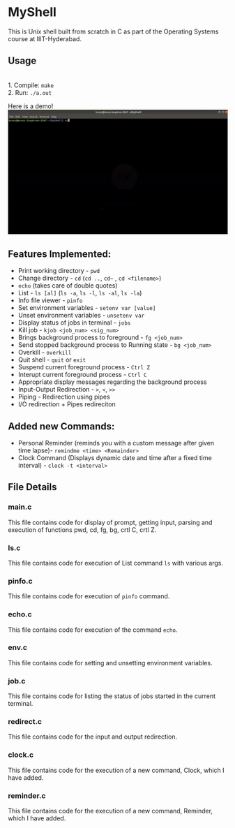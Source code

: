 # MyShell
This is Unix shell built from scratch in C as part of the Operating Systems course at IIIT-Hyderabad. 

## Usage 
<br> 1. Compile: `make`
<br> 2. Run: `./a.out`

Here is a demo! 
<br>
  ![alt-text](demo.gif)
<br>

## Features Implemented:
- Print working directory - `pwd`
- Change directory - `cd` (`cd ..`, `cd~` , `cd <filename>`)
- `echo` (takes care of double quotes)
- List - `ls [al]` (`ls -a`, `ls -l`, `ls -al`, `ls -la`)
- Info file viewer - `pinfo`
- Set environment variables - `setenv var [value]`
- Unset environment variables - `unsetenv var`
- Display status of jobs in terminal - `jobs`
- Kill job - `kjob <job_num> <sig_num>`
- Brings background process to foreground - `fg <job_num>`
- Send stopped background process to Running state - `bg <job_num>`
- Overkill - `overkill`
- Quit shell - `quit` or `exit`
- Suspend current foreground process - `Ctrl Z`
- Interupt current foreground process - `Ctrl C`
- Appropriate display messages regarding the background process
- Input-Output Redirection - `>`, `<`, `>>`
- Piping - Redirection using pipes
- I/O redirection + Pipes redireciton

## Added new Commands:
- Personal Reminder (reminds you with a custom message after given time lapse)- `remindme <time> <Remainder>`
- Clock Command (Displays dynamic date and time after a fixed time interval) - `clock -t <interval>`

## File Details
### main.c
This file contains code for display of prompt, getting input, parsing and execution of functions pwd, cd, fg, bg, crtl C, crtl Z.

### ls.c
This file contains code for execution of List command `ls` with various args.

### pinfo.c
This file contains code for execution of `pinfo` command.

### echo.c
This file contains code for execution of the command `echo`.

### env.c
This file contains code for setting and unsetting environment variables.

### job.c
This file contains code for listing the status of jobs started in the current terminal.

### redirect.c
This file contains code for the input and output redirection.

### clock.c
This file contains code for the execution of a new command, Clock, which I have added.

### reminder.c
This file contains code for the execution of a new command, Reminder, which I have added.